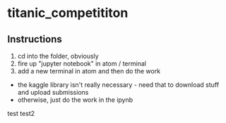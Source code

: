 # titanic_competititon
## Instructions
1. cd into the folder, obviously
2. fire up "jupyter notebook" in atom / terminal
3. add a new terminal in atom and then do the work

- the kaggle library isn't really necessary - need that to download stuff and upload submissions
-    otherwise, just do the work in the ipynb

test
test2
